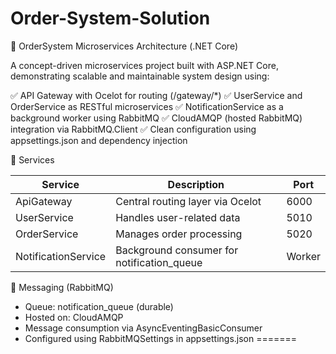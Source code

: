 # Order-System-Solution

🧰 OrderSystem Microservices Architecture (.NET Core)

A concept-driven microservices project built with ASP.NET Core, demonstrating scalable and maintainable system design using:

✅ API Gateway with Ocelot for routing (/gateway/*)
✅ UserService and OrderService as RESTful microservices
✅ NotificationService as a background worker using RabbitMQ
✅ CloudAMQP (hosted RabbitMQ) integration via RabbitMQ.Client
✅ Clean configuration using appsettings.json and dependency injection

🧱 Services

| Service              | Description                                 | Port   |
|----------------------|---------------------------------------------|--------|
| ApiGateway           | Central routing layer via Ocelot            | 6000   |
| UserService          | Handles user-related data                   | 5010   |
| OrderService         | Manages order processing                    | 5020   |
| NotificationService  | Background consumer for notification_queue  | Worker |

📨 Messaging (RabbitMQ)

- Queue: notification_queue (durable)
- Hosted on: CloudAMQP
- Message consumption via AsyncEventingBasicConsumer
- Configured using RabbitMQSettings in appsettings.json
=======

